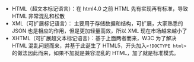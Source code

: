 - HTML（超文本标记语言）：在 html4.0 之前 HTML 先有实现再有标准，导致 HTML 非常混乱和松散
- XML（可扩展标记语言）： 主要用于存储数据和结构，可扩展，大家熟悉的 JSON 也是相应的作用，但是更加轻量高效，所以 XML 现在市场越来越小了
- XHTML（可扩展超文本标记语言）：基于上面两者而来，W3C 为了解决 HTML 混乱问题而来，并基于此诞生了 HTML5，开头加入`<!DOCTYPE html>`的做法因此而来，如果不加就是兼容混乱的 HTML，加了就是标准模式。
